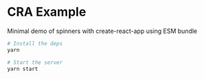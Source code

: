 # CRA Example

Minimal demo of spinners with create-react-app using ESM bundle

```sh
# Install the deps
yarn

# Start the server
yarn start
```
